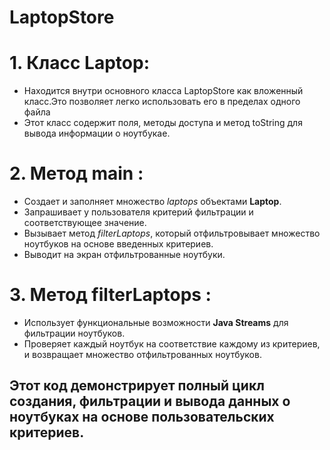 # LaptopStore
# 1. **Класс Laptop:**
* Находится внутри основного класса LaptopStore как вложенный класс.Это позволяет легко использовать его в пределах одного файла
* Этот класс содержит поля, методы доступа и метод toString для вывода информации о ноутбукае.
# 2. **Метод main :**
* Создает и заполняет множество *laptops* объектами **Laptop**.
* Запрашивает у пользователя критерий фильтрации и соответствующее значение.
* Вызывает метод *filterLaptops*, который отфильтровывает множество ноутбуков на основе введенных критериев.
* Выводит на экран отфильтрованные ноутбуки.
# 3. **Метод filterLaptops :**
* Использует функциональные возможности **Java Streams** для фильтрации ноутбуков.
* Проверяет каждый ноутбук на соответствие каждому из критериев, и возвращает множество отфильтрованных ноутбуков.
## **Этот код демонстрирует полный цикл создания, фильтрации и вывода данных о ноутбуках на основе пользовательских критериев.**
